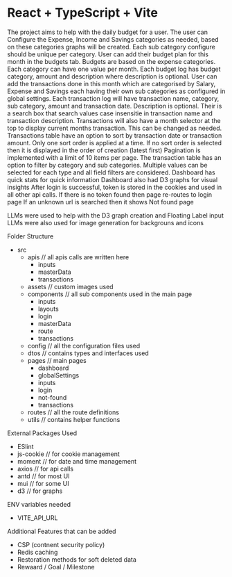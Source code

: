 # React + TypeScript + Vite

The project aims to help with the daily budget for a user.
The user can Configure the Expense, Income and Savings categories as needed, based on these categories graphs will be created.
Each sub category configure should be unique per category.
User can add their budget plan for this month in the budgets tab. Budgets are based on the expense categories. Each category can have one value per month.
Each budget log has budget category, amount and description where description is optional.
User can add the transactions done in this month which are categorised by Salary, Expense and Savings each having their own sub categories as configured in global settings.
Each transaction log will have transaction name, category, sub category, amount and transaction date. Description is optional.
Their is a search box that search values case insensitie in transaction name and transaction description.
Transactions will also have a month selector at the top to display current months transaction. This can be changed as needed.
Transactions table have an option to sort by transaction date or transaction amount.
Only one sort order is applied at a time.
If no sort order is selected then it is displayed in the order of creation (latest first)
Pagination is implemented with a limit of 10 items per page.
The transaction table has an option to filter by category and sub categories. Multiple values can be selected for each type and all field filters are considered.
Dashboard has quick stats for quick information
Dashboard also had D3 graphs for visual insights
After login is successful, token is stored in the cookies and used in all other api calls.
If there is no token found then page re-routes to login page
If an unknown url is searched then it shows Not found page

LLMs were used to help with the D3 graph creation and Floating Label input
LLMs were also used for image generation for backgrouns and icons

Folder Structure

- src
  - apis // all apis calls are written here
    - inputs
    - masterData
    - transactions
  - assets // custom images used
  - components // all sub components used in the main page
    - inputs
    - layouts
    - login
    - masterData
    - route
    - transactions
  - config // all the configuration files used
  - dtos // contains types and interfaces used
  - pages // main pages
    - dashboard
    - globalSettings
    - inputs
    - login
    - not-found
    - transactions
  - routes // all the route definitions
  - utils // contains helper functions

External Packages Used

- ESlint
- js-cookie // for cookie management
- moment // for date and time management
- axios // for api calls
- antd // for most UI
- mui // for some UI
- d3 // for graphs

ENV variables needed

- VITE_API_URL

Additional Features that can be added

- CSP (contnent security policy)
- Redis caching
- Restoration methods for soft deleted data
- Rewaard / Goal / Milestone
